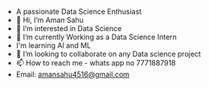 - A passionate Data Science Enthusiast
- 👋 Hi, I’m Aman Sahu 
- 👀 I’m interested in Data Science 
- 🌱 I’m currently Working as a Data Science Intern 
-    I'm learning AI and ML 
- 💞️ I’m looking to collaborate on any Data science project 
- 📫 How to reach me - whats app no 7771887918
- Email: amansahu4516@gmail.com

<!---
Aman451645/Aman451645 is a ✨ special ✨ repository because its `README.md` (this file) appears on your GitHub profile.
You can click the Preview link to take a look at your changes.
--->
